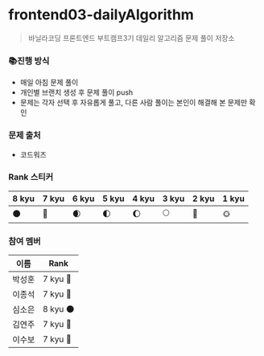 # frontend03-dailyAlgorithm

> 바닐라코딩 프론트엔드 부트캠프3기 데일리 알고리즘 문제 풀이 저장소

### 📚진행 방식
- 매일 아침 문제 풀이
- 개인별 브랜치 생성 후 문제 풀이 push
- 문제는 각자 선택 후 자유롭게 풀고, 다른 사람 풀이는 본인이 해결해 본 문제만 확인

### 문제 출처
- 코드워즈

### Rank 스티커
|8 kyu|7 kyu|6 kyu|5 kyu|4 kyu|3 kyu|2 kyu|1 kyu|
|---|---|---|---|---|---|---|---|
|🌑|🌚|🌒|🌓|🌔|🌕|🌝|🌞|

### 참여 멤버
|이름|Rank|
|---|---|
|박성훈|7 kyu 🌚|
|이종석|7 kyu 🌚|
|심소은|8 kyu 🌑|
|김연주|7 kyu 🌚|
|이수보|7 kyu 🌚|
